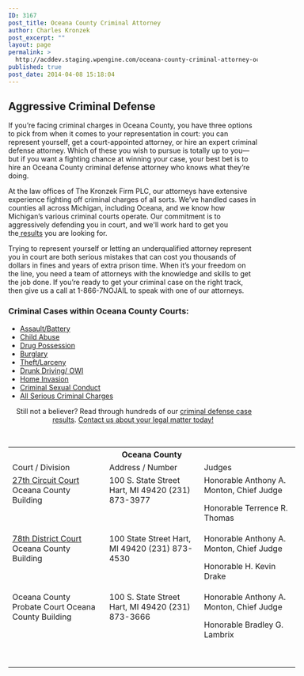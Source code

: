 ```yaml
---
ID: 3167
post_title: Oceana County Criminal Attorney
author: Charles Kronzek
post_excerpt: ""
layout: page
permalink: >
  http://acddev.staging.wpengine.com/oceana-county-criminal-attorney-oceana-county-michigan-criminal-defense-team.html
published: true
post_date: 2014-04-08 15:18:04
---
```

<h2>Aggressive Criminal Defense</h2>
If you’re facing criminal charges in Oceana County, you have three options to pick from when it comes to your representation in court: you can represent yourself, get a court-appointed attorney, or hire an expert criminal defense attorney. Which of these you wish to pursue is totally up to you—but if you want a fighting chance at winning your case, your best bet is to hire an Oceana County criminal defense attorney who knows what they’re doing.
<p dir="ltr">At the law offices of The Kronzek Firm PLC, our attorneys have extensive experience fighting off criminal charges of all sorts. We’ve handled cases in counties all across Michigan, including Oceana, and we know how Michigan’s various criminal courts operate. Our commitment is to aggressively defending you in court, and we'll work hard to get you the<a href="http://acddev.staging.wpengine.com/Proven-Results.html"> results</a> you are looking for.</p>
<p dir="ltr">Trying to represent yourself or letting an underqualified attorney represent you in court are both serious mistakes that can cost you thousands of dollars in fines and years of extra prison time. When it’s your freedom on the line, you need a team of attorneys with the knowledge and skills to get the job done. If you’re ready to get your criminal case on the right track, then give us a call at 1-866-7NOJAIL to speak with one of our attorneys.</p>

<h3>Criminal Cases within Oceana County Courts:</h3>
<ul>
	<li><a href="http://acddev.staging.wpengine.com/assault-charges.html">Assault/Battery</a></li>
	<li><a title="Michigan Child Abuse " href="http://acddev.staging.wpengine.com/michigan-child-abuse-attorneys-abuse-neglect-defense-lawyers.html">Child Abuse</a></li>
	<li><a href="http://acddev.staging.wpengine.com/drug-charges.html">Drug Possession</a></li>
	<li><a href="http://acddev.staging.wpengine.com/burglary-crimes.html">Burglary</a></li>
	<li><a href="http://acddev.staging.wpengine.com/theft-charges.html">Theft/Larceny</a></li>
	<li><a href="http://acddev.staging.wpengine.com/drunk-driving.html">Drunk Driving/ OWI</a></li>
	<li><a title="Michigan Home Invasion Attorney" href="http://acddev.staging.wpengine.com/michigan-home-invasion-attorneys-criminal-defense-lawyers.html">Home Invasion</a></li>
	<li><a href="http://acddev.staging.wpengine.com/sex-crimes.html">Criminal Sexual Conduct</a></li>
	<li><a href="http://acddev.staging.wpengine.com/">All Serious Criminal Charges</a></li>
</ul>
<p style="text-align: center;"> Still not a believer? Read through hundreds of our <a href="http://acddev.staging.wpengine.com/proven-results.html">criminal defense case results</a>.
<a href="http://acddev.staging.wpengine.com/contact-us.html">Contact us about your legal matter today!</a></p>
&nbsp;
<table class="districts" style="width: 580px !important;" cellspacing="0">
<tbody>
<tr>
<th colspan="3">Oceana County</th>
</tr>
<tr class="subjects">
<td width="225">Court / Division</td>
<td width="225">Address / Number</td>
<td width="225">Judges</td>
</tr>
<tr>
<td valign="top"><a href="http://oceana.mi.us/circuit-court/">27th Circuit Court
</a>Oceana County Building</td>
<td valign="top">100 S. State Street
Hart, MI 49420
(231) 873-3977</td>
<td valign="top">Honorable Anthony A. Monton, Chief Judge

Honorable Terrence R. Thomas</td>
</tr>
<tr>
<td valign="top"><a href="http://oceana.mi.us/78th-district-court/">78th District Court</a>
Oceana County Building</td>
<td valign="top">100 State Street
Hart, MI 49420
(231) 873-4530</td>
<td valign="top">Honorable Anthony A. Monton, Chief Judge

Honorable H. Kevin Drake</td>
</tr>
<tr>
<td valign="top">Oceana County Probate Court Oceana County Building

&nbsp;</td>
<td valign="top">100 S. State Street
Hart, MI 49420
(231) 873-3666</td>
<td valign="top">Honorable Anthony A. Monton, Chief Judge

Honorable Bradley G. Lambrix

&nbsp;</td>
</tr>
</tbody>
</table>